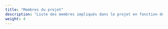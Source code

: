 ```yaml
---
title: "Membres du projet"
description: "Liste des membres impliqués dans le projet en fonction de leur laboratoire d'appartenance."
weight: 4
---
```


